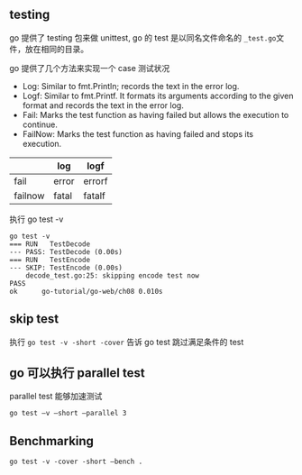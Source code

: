 ## testing

go 提供了 testing 包来做 unittest, go 的 test 是以同名文件命名的 `_test.go`文件，放在相同的目录。

go 提供了几个方法来实现一个 case 测试状况

- Log: Similar to fmt.Println; records the text in the error log.
- Logf: Similar to fmt.Printf. It formats its arguments according to the given
format and records the text in the error log.
- Fail: Marks the test function as having failed but allows the execution to
continue.
- FailNow: Marks the test function as having failed and stops its execution.



|         | log   | logf   |
| ------- | ----- | ------ |
| fail    | error | errorf |
| failnow | fatal | fatalf |


执行 go test -v

```
go test -v 
=== RUN   TestDecode
--- PASS: TestDecode (0.00s)
=== RUN   TestEncode
--- SKIP: TestEncode (0.00s)
    decode_test.go:25: skipping encode test now
PASS
ok      go-tutorial/go-web/ch08 0.010s
```

## skip test


执行 `go test -v -short -cover` 告诉 go test 跳过满足条件的 test


## go 可以执行 parallel test

parallel test 能够加速测试

`go test –v –short –parallel 3` 


## Benchmarking

```
go test -v -cover -short –bench .
```


